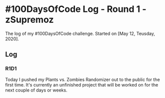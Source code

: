 # #100DaysOfCode Log - Round 1 - zSupremoz

The log of my #100DaysOfCode challenge. Started on [May 12, Teusday, 2020].

## Log

### R1D1

Today I pushed my Plants vs. Zombies Randomizer out to the public for the first time. It's currently an unfinished project that will be worked on for the next couple of days or weeks.
